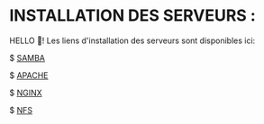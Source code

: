 # INSTALLATION DES SERVEURS :
HELLO 👋! Les liens d'installation des  serveurs sont disponibles ici:

$ [SAMBA](https://github.com/fetraandri/SYS_SERVEUR/blob/2bb3d935b64a15b7ef4a4567eb9f1346a3826a41/SAMBA/Readme.md) 

$ [APACHE](https://github.com/fetraandri/SYS_SERVEUR/blob/ec532abe3d8c0dee2a7901545fd76fb6362d7438/APACHE/Readme.md) 

$ [NGINX](https://github.com/fetraandri/SYS_SERVEUR/blob/a44373a5093da02ac74cb9407916d5d9e6fdf196/NGINX/Readme.md)

$ [NFS](https://github.com/fetraandri/SYS_SERVEUR/blob/38febd21465cebef07210e1bbebf64cea0d02ef6/NFS/Readme.md) 
